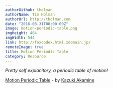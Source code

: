 ```yaml
---
authorGithub: tholman
authorName: Tim Holman
authorUrl: http://tholman.com
date: "2016-08-31T00:00:00Z"
image: motion-periodic-table.png
imgHeight: 404
imgWidth: 544
link: http://foxcodex.html.xdomain.jp/
remoteImage: true
title: Motion Periodic Table
category: Resource
---
```


_Pretty self explanitory, a periodic table of motion!_

[Motion Periodic Table](http://foxcodex.html.xdomain.jp/) - by [Kazuki Akamine](https://www.facebook.com/kazuki.akamine.16)
